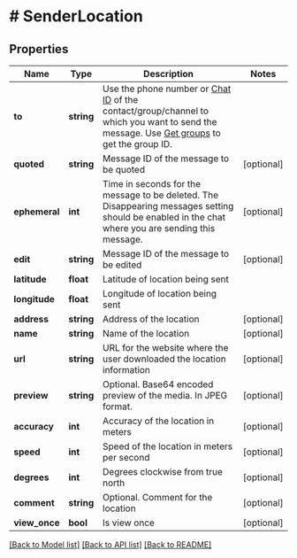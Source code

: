 # # SenderLocation

## Properties

Name | Type | Description | Notes
------------ | ------------- | ------------- | -------------
**to** | **string** | Use the phone number or [Chat ID](https://support.whapi.cloud/help-desk/faq/chat-id.-what-is-it-and-how-to-get-it) of the contact/group/channel to which you want to send the message. Use [Get groups](https://whapi.readme.io/reference/getgroups) to get the group ID. |
**quoted** | **string** | Message ID of the message to be quoted | [optional]
**ephemeral** | **int** | Time in seconds for the message to be deleted. The Disappearing messages setting should be enabled in the chat where you are sending this message. | [optional]
**edit** | **string** | Message ID of the message to be edited | [optional]
**latitude** | **float** | Latitude of location being sent |
**longitude** | **float** | Longitude of location being sent |
**address** | **string** | Address of the location | [optional]
**name** | **string** | Name of the location | [optional]
**url** | **string** | URL for the website where the user downloaded the location information | [optional]
**preview** | **string** | Optional. Base64 encoded preview of the media. In JPEG format. | [optional]
**accuracy** | **int** | Accuracy of the location in meters | [optional]
**speed** | **int** | Speed of the location in meters per second | [optional]
**degrees** | **int** | Degrees clockwise from true north | [optional]
**comment** | **string** | Optional. Comment for the location | [optional]
**view_once** | **bool** | Is view once | [optional]

[[Back to Model list]](../../README.md#models) [[Back to API list]](../../README.md#endpoints) [[Back to README]](../../README.md)
